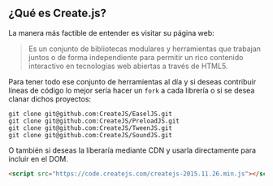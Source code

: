 ## ¿Qué es Create.js?

La manera más factible de entender es visitar su página web:

> Es un conjunto de bibliotecas modulares y herramientas que trabajan juntos o de forma independiente para permitir un rico contenido interactivo en tecnologías web abiertas a través de HTML5.

Para tener todo ese conjunto de herramientas al día y si deseas contribuir líneas de código lo mejor sería hacer un `fork` a cada librería o si se desea clanar dichos proyectos:

```
git clone git@github.com:CreateJS/EaselJS.git
git clone git@github.com:CreateJS/PreloadJS.git
git clone git@github.com:CreateJS/TweenJS.git
git clone git@github.com:CreateJS/SoundJS.git
```

O también si deseas la liberaría mediante CDN y usarla directamente para incluir en el DOM.

```html
<script src="https://code.createjs.com/createjs-2015.11.26.min.js"></script>
```



